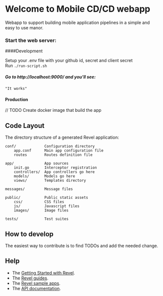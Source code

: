 # Welcome to Mobile CD/CD webapp

Webapp to support building mobile application pipelines in a simple and easy to use manor.


### Start the web server:

####Development 

   Setup your .env file with your github id, secret and client secret    
   Run `./run-script.sh`
   
##### Go to http://localhost:9000/ and you'll see:
   
    "It works"
   
#### Production
   
   // TODO Create docker image that build the app

## Code Layout

The directory structure of a generated Revel application:

    conf/             Configuration directory
        app.conf      Main app configuration file
        routes        Routes definition file

    app/              App sources
        init.go       Interceptor registration
        controllers/  App controllers go here
        models/       Models go here
        views/        Templates directory

    messages/         Message files

    public/           Public static assets
        css/          CSS files
        js/           Javascript files
        images/       Image files

    tests/            Test suites


## How to develop

The easiest way to contribute is to find TODOs and add the needed change.

## Help

* The [Getting Started with Revel](http://revel.github.io/tutorial/gettingstarted.html).
* The [Revel guides](http://revel.github.io/manual/index.html).
* The [Revel sample apps](http://revel.github.io/examples/index.html).
* The [API documentation](https://godoc.org/github.com/revel/revel).

